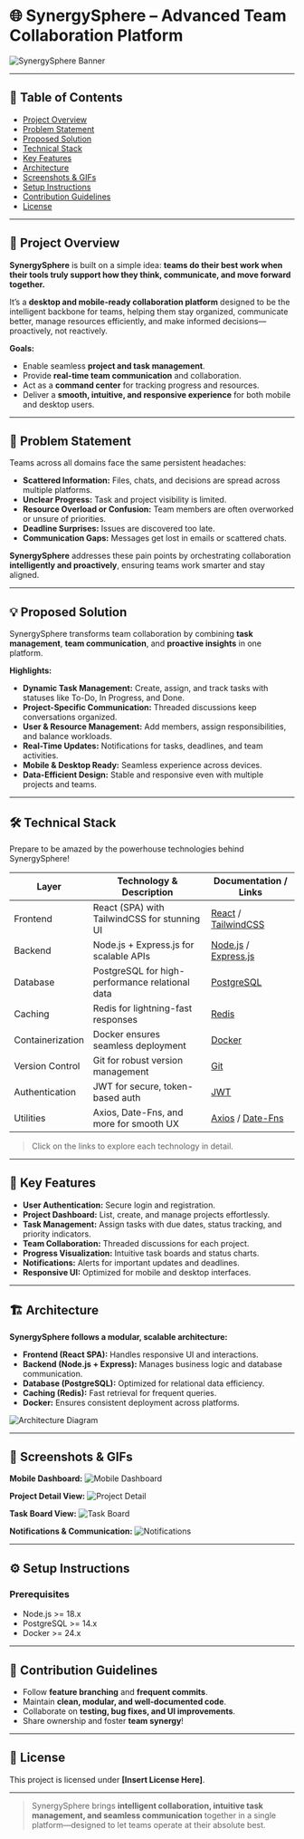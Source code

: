 # 🌐 SynergySphere – Advanced Team Collaboration Platform

![SynergySphere Banner](./assets/banner.png)

---

## 🚀 Table of Contents

* [Project Overview](#project-overview)
* [Problem Statement](#problem-statement)
* [Proposed Solution](#proposed-solution)
* [Technical Stack](#technical-stack)
* [Key Features](#key-features)
* [Architecture](#architecture)
* [Screenshots & GIFs](#screenshots--gifs)
* [Setup Instructions](#setup-instructions)
* [Contribution Guidelines](#contribution-guidelines)
* [License](#license)

---

## 🌟 Project Overview

**SynergySphere** is built on a simple idea: **teams do their best work when their tools truly support how they think, communicate, and move forward together.**

It’s a **desktop and mobile-ready collaboration platform** designed to be the intelligent backbone for teams, helping them stay organized, communicate better, manage resources efficiently, and make informed decisions—proactively, not reactively.

**Goals:**

* Enable seamless **project and task management**.
* Provide **real-time team communication** and collaboration.
* Act as a **command center** for tracking progress and resources.
* Deliver a **smooth, intuitive, and responsive experience** for both mobile and desktop users.

---

## 🛑 Problem Statement

Teams across all domains face the same persistent headaches:

* **Scattered Information:** Files, chats, and decisions are spread across multiple platforms.
* **Unclear Progress:** Task and project visibility is limited.
* **Resource Overload or Confusion:** Team members are often overworked or unsure of priorities.
* **Deadline Surprises:** Issues are discovered too late.
* **Communication Gaps:** Messages get lost in emails or scattered chats.

**SynergySphere** addresses these pain points by orchestrating collaboration **intelligently and proactively**, ensuring teams work smarter and stay aligned.

---

## 💡 Proposed Solution

SynergySphere transforms team collaboration by combining **task management**, **team communication**, and **proactive insights** in one platform.

**Highlights:**

* **Dynamic Task Management:** Create, assign, and track tasks with statuses like To-Do, In Progress, and Done.
* **Project-Specific Communication:** Threaded discussions keep conversations organized.
* **User & Resource Management:** Add members, assign responsibilities, and balance workloads.
* **Real-Time Updates:** Notifications for tasks, deadlines, and team activities.
* **Mobile & Desktop Ready:** Seamless experience across devices.
* **Data-Efficient Design:** Stable and responsive even with multiple projects and teams.

---

## 🛠 Technical Stack

Prepare to be amazed by the powerhouse technologies behind SynergySphere!

| Layer            | Technology & Description                        | Documentation / Links                                                   |
| ---------------- | ----------------------------------------------- | ----------------------------------------------------------------------- |
| Frontend         | React (SPA) with TailwindCSS for stunning UI    | [React](https://reactjs.org/) / [TailwindCSS](https://tailwindcss.com/) |
| Backend          | Node.js + Express.js for scalable APIs          | [Node.js](https://nodejs.org/) / [Express.js](https://expressjs.com/)   |
| Database         | PostgreSQL for high-performance relational data | [PostgreSQL](https://www.postgresql.org/)                               |
| Caching          | Redis for lightning-fast responses              | [Redis](https://redis.io/)                                              |
| Containerization | Docker ensures seamless deployment              | [Docker](https://www.docker.com/)                                       |
| Version Control  | Git for robust version management               | [Git](https://git-scm.com/)                                             |
| Authentication   | JWT for secure, token-based auth                | [JWT](https://jwt.io/)                                                  |
| Utilities        | Axios, Date-Fns, and more for smooth UX         | [Axios](https://axios-http.com/) / [Date-Fns](https://date-fns.org/)    |

> Click on the links to explore each technology in detail.

---

## 🔑 Key Features

* **User Authentication:** Secure login and registration.
* **Project Dashboard:** List, create, and manage projects effortlessly.
* **Task Management:** Assign tasks with due dates, status tracking, and priority indicators.
* **Team Collaboration:** Threaded discussions for each project.
* **Progress Visualization:** Intuitive task boards and status charts.
* **Notifications:** Alerts for important updates and deadlines.
* **Responsive UI:** Optimized for mobile and desktop interfaces.

---

## 🏗 Architecture

**SynergySphere follows a modular, scalable architecture:**

* **Frontend (React SPA):** Handles responsive UI and interactions.
* **Backend (Node.js + Express):** Manages business logic and database communication.
* **Database (PostgreSQL):** Optimized for relational data efficiency.
* **Caching (Redis):** Fast retrieval for frequent queries.
* **Docker:** Ensures consistent deployment across platforms.

![Architecture Diagram](./assets/architecture.png)

---

## 📸 Screenshots & GIFs

**Mobile Dashboard:**
![Mobile Dashboard](./assets/mobile-dashboard.png)

**Project Detail View:**
![Project Detail](./assets/project-detail.png)

**Task Board View:**
![Task Board](./assets/task-board.png)

**Notifications & Communication:**
![Notifications](./assets/notifications.png)

---

## ⚙️ Setup Instructions

### Prerequisites

* Node.js >= 18.x
* PostgreSQL >= 14.x
* Docker >= 24.x


---

## 🤝 Contribution Guidelines

* Follow **feature branching** and **frequent commits**.
* Maintain **clean, modular, and well-documented code**.
* Collaborate on **testing, bug fixes, and UI improvements**.
* Share ownership and foster **team synergy**!

---

## 📄 License

This project is licensed under **\[Insert License Here]**.

---

> SynergySphere brings **intelligent collaboration, intuitive task management, and seamless communication** together in a single platform—designed to let teams operate at their absolute best.
